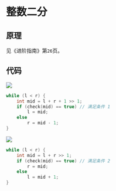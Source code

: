 # 整数二分

## 原理

见《进阶指南》第`26`页。

## 代码

![](/img/0002.bmp)

```cpp
while (l < r) {
    int mid = l + r + 1 >> 1;
    if (check(mid) == true) // 满足条件 1
        l = mid;
    else
        r = mid - 1;
}
```

![](/img/0003.bmp)

```cpp
while (l < r) {
    int mid = l + r >> 1;
    if (check(mid) == true) // 满足条件 2
        r = mid;
    else
        l = mid + 1;
}
```
